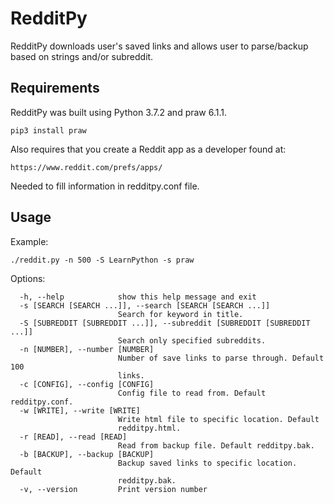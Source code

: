# RedditPy

RedditPy downloads user's saved links and allows
user to parse/backup based on strings and/or subreddit.

## Requirements

RedditPy was built using Python 3.7.2 and praw 6.1.1.

```
pip3 install praw
```

Also requires that you create a Reddit app as a developer found at:

```
https://www.reddit.com/prefs/apps/
```

Needed to fill information in redditpy.conf file.

## Usage

Example:

```
./reddit.py -n 500 -S LearnPython -s praw
```

Options:

```
  -h, --help            show this help message and exit
  -s [SEARCH [SEARCH ...]], --search [SEARCH [SEARCH ...]]
                        Search for keyword in title.
  -S [SUBREDDIT [SUBREDDIT ...]], --subreddit [SUBREDDIT [SUBREDDIT ...]]
                        Search only specified subreddits.
  -n [NUMBER], --number [NUMBER]
                        Number of save links to parse through. Default 100
                        links.
  -c [CONFIG], --config [CONFIG]
                        Config file to read from. Default redditpy.conf.
  -w [WRITE], --write [WRITE]
                        Write html file to specific location. Default
                        redditpy.html.
  -r [READ], --read [READ]
                        Read from backup file. Default redditpy.bak.
  -b [BACKUP], --backup [BACKUP]
                        Backup saved links to specific location. Default
                        redditpy.bak.
  -v, --version         Print version number
```
